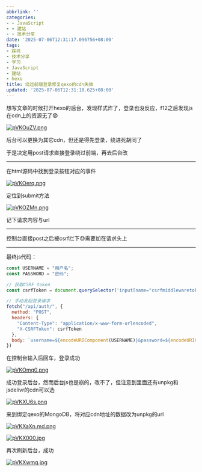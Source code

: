 ```yaml
---
abbrlink: ''
categories:
- - JavaScript
- - 建站
- - 技术分享
date: '2025-07-06T12:31:17.096756+08:00'
tags:
- 踩坑
- 技术分享
- 学习
- JavaScript
- 建站
- hexo
title: 绕过前端登录修复qexo的cdn失效
updated: '2025-07-06T12:31:18.625+08:00'
---
```

想写文章的时候打开hexo的后台，发现样式炸了，登录也没反应，f12之后发现js在cdn上的资源无了😨 

[![pVKOuZV.png](https://s21.ax1x.com/2025/07/06/pVKOuZV.png)](https://imgse.com/i/pVKOuZV)

后台可以更换为其它cdn，但还是得先登录，绕进死胡同了

于是决定用post请求直接登录绕过前端，再去后台改

---

在html源码中找到登录按钮对应的事件

[![pVKOerq.png](https://s21.ax1x.com/2025/07/06/pVKOerq.png)](https://imgse.com/i/pVKOerq)

定位到submit方法

[![pVKOZMn.png](https://s21.ax1x.com/2025/07/06/pVKOZMn.png)](https://imgse.com/i/pVKOZMn)

记下请求内容与url

---

控制台直接post之后被csrf拦下😓需要加在请求头上

---

最终js代码：

```javascript
const USERNAME = "用户名";
const PASSWORD = "密码";

// 获取CSRF token
const csrfToken = document.querySelector('input[name="csrfmiddlewaretoken"]').value;

// 手动发起登录请求
fetch("/api/auth/", {
  method: "POST",
  headers: {
    "Content-Type": "application/x-www-form-urlencoded",
    "X-CSRFToken": csrfToken
  },
  body: `username=${encodeURIComponent(USERNAME)}&password=${encodeURIComponent(PASSWORD)}`
})
```

在控制台输入后回车，登录成功

[![pVKOmq0.png](https://s21.ax1x.com/2025/07/06/pVKOmq0.png)](https://imgse.com/i/pVKOmq0)

成功登录后台，然而后台js也是崩的，改不了，但注意到里面还有unpkg和jsdelivr的cdn可以选

[![pVKXU6s.png](https://s21.ax1x.com/2025/07/06/pVKXU6s.png)](https://imgse.com/i/pVKXU6s)

来到绑定qexo的MongoDB，将对应cdn地址的数据改为unpkg的url

[![pVKXaXn.md.png](https://s21.ax1x.com/2025/07/06/pVKXaXn.md.png)](https://imgse.com/i/pVKXaXn)

[![pVKX000.jpg](https://s21.ax1x.com/2025/07/06/pVKX000.jpg)](https://imgse.com/i/pVKX000)

再次刷新后台，成功

[![pVKXwmq.jpg](https://s21.ax1x.com/2025/07/06/pVKXwmq.jpg)](https://imgse.com/i/pVKXwmq)
